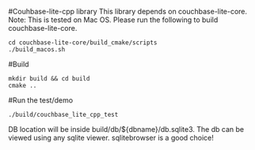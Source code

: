 #Couhbase-lite-cpp library
This library depends on couchbase-lite-core. 
Note: This is tested on Mac OS.
Please run the following to build couchbase-lite-core. 
```
cd couchbase-lite-core/build_cmake/scripts
./build_macos.sh
```

#Build
```
mkdir build && cd build
cmake ..
```

#Run the test/demo
```
./build/couchbase_lite_cpp_test
```

DB location will be inside build/db/${dbname}/db.sqlite3.
The db can be viewed using any sqlite viewer.
sqlitebrowser is a good choice!